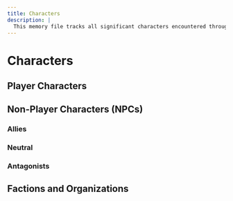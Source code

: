 ```yaml
---
title: Characters
description: |
  This memory file tracks all significant characters encountered throughout the campaign, including player characters, NPCs, and important faction members. Each entry includes essential details such as name, race, class/occupation, current location, relationship to the party, and notable characteristics. This file serves as the central repository for character information, helping maintain continuity in character interactions and development across sessions. Characters should be organized by category (PC, NPC, faction) and include cross-references to related locations, quests, and relationships.
---
```


# Characters

## Player Characters
<!-- Format: Name (Race, Class) - Brief description -->

## Non-Player Characters (NPCs)
<!-- Format: Name (Race, Occupation) - Location - Relationship to party - Brief description -->

### Allies

### Neutral

### Antagonists

## Factions and Organizations
<!-- Format: Name - Purpose/Goals - Key Members - Relationship to party -->
